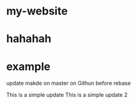 # my-website
# hahahah
# example

update makde on master on Githun before rebase

This is a simple update
This is a simple update 2
